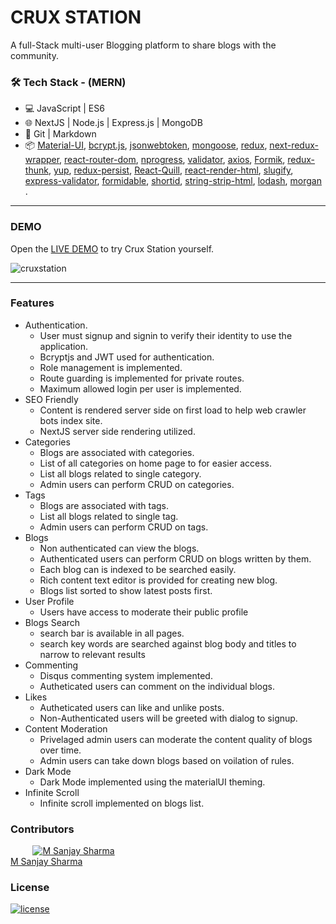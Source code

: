 # CRUX STATION

A full-Stack multi-user Blogging platform to share blogs with the community.

### 🛠 Tech Stack - (MERN)

- 💻 JavaScript | ES6
- 🌐 NextJS | Node.js | Express.js | MongoDB
- 🔧 Git | Markdown
- 📦 [Material-UI](https://github.com/mui-org/material-ui), [bcrypt.js](https://www.npmjs.com/package/bcryptjs), [jsonwebtoken](https://www.npmjs.com/package/jsonwebtoken), [mongoose](https://www.npmjs.com/package/mongoose), [redux](https://github.com/reduxjs/redux), [next-redux-wrapper](https://github.com/kirill-konshin/next-redux-wrapper), [react-router-dom](https://www.npmjs.com/package/react-router-dom), [nprogress](https://www.npmjs.com/package/nprogress), [validator](https://www.npmjs.com/package/validator), [axios](https://www.npmjs.com/package/axios), [Formik](https://github.com/formium/formik), [redux-thunk](https://github.com/reduxjs/redux-thunk), [yup](https://github.com/jquense/yup), [redux-persist](https://github.com/rt2zz/redux-persist), [React-Quill](https://www.npmjs.com/package/react-quill), [react-render-html](https://www.npmjs.com/package/react-render-html), [slugify](https://www.npmjs.com/package/slugify), [express-validator](https://express-validator.github.io/), [formidable](https://www.npmjs.com/package/formidable), [shortid](https://www.npmjs.com/package/shortid), [string-strip-html](https://www.npmjs.com/package/string-strip-html), [lodash](https://lodash.com/), [morgan](https://www.npmjs.com/package/morgan) .

---

### DEMO

Open the [LIVE DEMO](https://crux-station.herokuapp.com/) to try Crux Station yourself.

![cruxstation](https://user-images.githubusercontent.com/65958268/88467138-5cf19d80-cef1-11ea-8ccd-e36e8cc8c92d.gif)

---

### Features

- Authentication.
  - User must signup and signin to verify their identity to use the application.
  - Bcryptjs and JWT used for authentication.
  - Role management is implemented.
  - Route guarding is implemented for private routes.
  - Maximum allowed login per user is implemented.
- SEO Friendly
  - Content is rendered server side on first load to help web crawler bots index site.
  - NextJS server side rendering utilized.
- Categories
  - Blogs are associated with categories.
  - List of all categories on home page to for easier access.
  - List all blogs related to single category.
  - Admin users can perform CRUD on categories.
- Tags
  - Blogs are associated with tags.
  - List all blogs related to single tag.
  - Admin users can perform CRUD on tags.
- Blogs
  - Non authenticated can view the blogs.
  - Authenticated users can perform CRUD on blogs written by them.
  - Each blog can is indexed to be searched easily.
  - Rich content text editor is provided for creating new blog.
  - Blogs list sorted to show latest posts first.
- User Profile
  - Users have access to moderate their public profile
- Blogs Search
  - search bar is available in all pages.
  - search key words are searched against blog body and titles to narrow to relevant results
- Commenting
  - Disqus commenting system implemented.
  - Autheticated users can comment on the individual blogs.
- Likes
  - Autheticated users can like and unlike posts.
  - Non-Authenticated users will be greeted with dialog to signup.
- Content Moderation
  - Privelaged admin users can moderate the content quality of blogs over time.
  - Admin users can take down blogs based on voilation of rules.
- Dark Mode
  - Dark Mode implemented using the materialUI theming.
- Infinite Scroll
  - Infinite scroll implemented on blogs list.

### Contributors

&nbsp;&nbsp;&nbsp;&nbsp;&nbsp;&nbsp;&nbsp;&nbsp;&nbsp;<a href="https://github.com/MSanjaySharma"><img src="https://avatars3.githubusercontent.com/u/65958268?s=40" alt="M Sanjay Sharma" /></a></br>
[M Sanjay Sharma](https://github.com/MSanjaySharma)

### License

[![license](https://img.shields.io/badge/license-MIT-green?style=flat-square)](https://github.com/MSanjaySharma/CRUX-STATION/blob/master/LICENSE)

